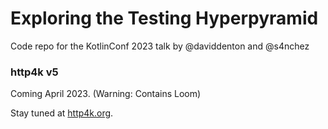 # Exploring the Testing Hyperpyramid
Code repo for the KotlinConf 2023 talk by @daviddenton and @s4nchez

### http4k v5 

Coming April 2023. (Warning: Contains Loom)

Stay tuned at [http4k.org](https://http4k.org).
